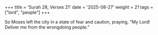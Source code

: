 +++
title = 'Surah 28, Verses 21'
date = '2025-08-27'
weight = 21
tags = ["lord", "people"]
+++

So Moses left the city in a state of fear and caution, praying, “My Lord! Deliver me from the wrongdoing people.”
